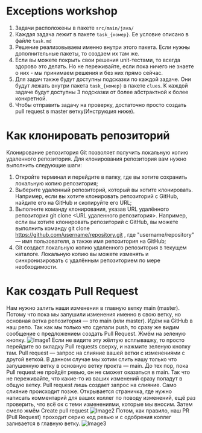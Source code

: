 # Exceptions workshop

1. Задачи расположены в пакете `src/main/java/`
2. Каждая задача лежит в пакете `task_{номер}`. Ее условие описано в файле `task.md`
3. Решение реализовываем именно внутри этого пакета. Если нужны дополнительные пакеты, то создаем их там же.
4. Если вы можете покрыть свои решения unit-тестами, то всегда здорово это делать. Но не переживайте, если пока ничего
   не знаете о них - мы принимаем решения и без них прямо сейчас.
5. Для задач также будут доступны подсказки по каждой задаче. Они будут лежать внутри пакета `task_{номер}` в
   пакете `clues`. К каждой задаче будут доступны 3 подсказки от более абстрактной к более конкретной.
6. Чтобы отправить задачу на проверку, достаточно просто создать pull request в master ветку(Инструкция ниже).

# Как клонировать репозиторий

Клонирование репозитория Git позволяет получить локальную копию удаленного репозитория. Для клонирования репозитория вам нужно выполнить следующие шаги:
1. Откройте терминал и перейдите в папку, где вы хотите сохранить локальную копию репозитория;
2. Выберите удаленный репозиторий, который вы хотите клонировать. Например, если вы хотите клонировать репозиторий с GitHub, найдите его на GitHub и скопируйте его URL;
3. Выполните команду клонирования, указав URL удалённого репозитория git clone <URL удаленного репозитория>.
   Например, если вы хотите клонировать репозиторий с GitHub, вы можете выполнить команду git clone <https://github.com/username/repository.git> , где "username/repository" — имя пользователя, а также имя репозитория на GitHub;
5. Git создаст локальную копию удаленного репозитория в текущем каталоге. Локальную копию вы можете изменять и синхронизировать с удалённым репозиторием по мере необходимости.

# Как создать Pull Request
Нам нужно залить наши изменения в главную ветку main (master).
Потому что пока мы запушили изменения именно в свою ветку, но основная ветка репозитория — это main (или master).
Идём на GitHub в наш репо. Так как мы только что сделали push, то сразу же видим сообщение с предложением создать Pull Request.
Жмём на зеленую кнопку.
![Image1](https://github.com/FAANG-School/exceptions_workshop/blob/master/images/image1.png)
Если не видите эту жёлтую всплывашку, то просто перейдите во вкладку Pull requests сверху, и нажмите зеленую кнопку там.
Pull request — запрос на слияние вашей ветки с изменениями с другой веткой. В данном случае мы хотим слить нашу только что запушенную ветку в основную ветку прокта — main.
До тех пор, пока Pull request не пройдёт ревью, он не сможет оказаться в main. Так что не переживайте, что какие-то из ваших изменений сразу попадут в общую ветку.
Pull request лишь создает запрос на слияние. Само слияние происходит позже.
Открывается страничка, где нужно написать комментарий для ваших коллег по поводу изменений, ещё раз проверить, что всё ок с теми изменениями, которые мы вносим.
Затем смело жмём Create pull request
![Image2](https://github.com/FAANG-School/exceptions_workshop/blob/master/images/image2.png)
Потом, как правило, наш PR (Pull Request) проходит серию код ревью и с одобрения коллег заливается в главную ветку.
![Image3](https://github.com/FAANG-School/exceptions_workshop/blob/master/images/image3.png)
